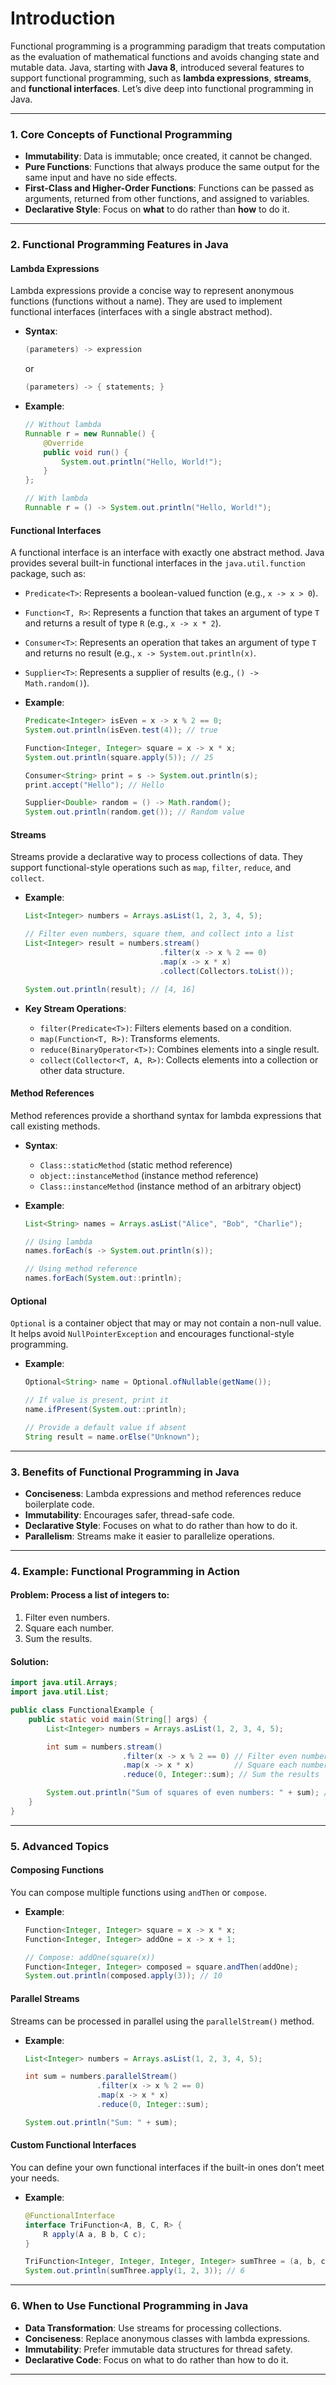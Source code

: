 # Introduction

Functional programming is a programming paradigm that treats computation as the
evaluation of mathematical functions and avoids changing state and mutable data.
Java, starting with **Java 8**, introduced several features to support
functional programming, such as **lambda expressions**, **streams**, and
**functional interfaces**. Let’s dive deep into functional programming in Java.

---

### **1. Core Concepts of Functional Programming**

- **Immutability**: Data is immutable; once created, it cannot be changed.
- **Pure Functions**: Functions that always produce the same output for the same
  input and have no side effects.
- **First-Class and Higher-Order Functions**: Functions can be passed as
  arguments, returned from other functions, and assigned to variables.
- **Declarative Style**: Focus on **what** to do rather than **how** to do it.

---

### **2. Functional Programming Features in Java**

#### **Lambda Expressions**

Lambda expressions provide a concise way to represent anonymous functions
(functions without a name). They are used to implement functional interfaces
(interfaces with a single abstract method).

- **Syntax**:

  ```java
  (parameters) -> expression
  ```

  or

  ```java
  (parameters) -> { statements; }
  ```

- **Example**:

  ```java
  // Without lambda
  Runnable r = new Runnable() {
      @Override
      public void run() {
          System.out.println("Hello, World!");
      }
  };

  // With lambda
  Runnable r = () -> System.out.println("Hello, World!");
  ```

#### **Functional Interfaces**

A functional interface is an interface with exactly one abstract method. Java
provides several built-in functional interfaces in the `java.util.function`
package, such as:

- `Predicate<T>`: Represents a boolean-valued function (e.g., `x -> x > 0`).
- `Function<T, R>`: Represents a function that takes an argument of type `T` and
  returns a result of type `R` (e.g., `x -> x * 2`).
- `Consumer<T>`: Represents an operation that takes an argument of type `T` and
  returns no result (e.g., `x -> System.out.println(x)`.
- `Supplier<T>`: Represents a supplier of results (e.g., `() -> Math.random()`).

- **Example**:

  ```java
  Predicate<Integer> isEven = x -> x % 2 == 0;
  System.out.println(isEven.test(4)); // true

  Function<Integer, Integer> square = x -> x * x;
  System.out.println(square.apply(5)); // 25

  Consumer<String> print = s -> System.out.println(s);
  print.accept("Hello"); // Hello

  Supplier<Double> random = () -> Math.random();
  System.out.println(random.get()); // Random value
  ```

#### **Streams**

Streams provide a declarative way to process collections of data. They support
functional-style operations such as `map`, `filter`, `reduce`, and `collect`.

- **Example**:

  ```java
  List<Integer> numbers = Arrays.asList(1, 2, 3, 4, 5);

  // Filter even numbers, square them, and collect into a list
  List<Integer> result = numbers.stream()
                                .filter(x -> x % 2 == 0)
                                .map(x -> x * x)
                                .collect(Collectors.toList());

  System.out.println(result); // [4, 16]
  ```

- **Key Stream Operations**:
  - `filter(Predicate<T>)`: Filters elements based on a condition.
  - `map(Function<T, R>)`: Transforms elements.
  - `reduce(BinaryOperator<T>)`: Combines elements into a single result.
  - `collect(Collector<T, A, R>)`: Collects elements into a collection or other
    data structure.

#### **Method References**

Method references provide a shorthand syntax for lambda expressions that call
existing methods.

- **Syntax**:

  - `Class::staticMethod` (static method reference)
  - `object::instanceMethod` (instance method reference)
  - `Class::instanceMethod` (instance method of an arbitrary object)

- **Example**:

  ```java
  List<String> names = Arrays.asList("Alice", "Bob", "Charlie");

  // Using lambda
  names.forEach(s -> System.out.println(s));

  // Using method reference
  names.forEach(System.out::println);
  ```

#### **Optional**

`Optional` is a container object that may or may not contain a non-null value.
It helps avoid `NullPointerException` and encourages functional-style
programming.

- **Example**:

  ```java
  Optional<String> name = Optional.ofNullable(getName());

  // If value is present, print it
  name.ifPresent(System.out::println);

  // Provide a default value if absent
  String result = name.orElse("Unknown");
  ```

---

### **3. Benefits of Functional Programming in Java**

- **Conciseness**: Lambda expressions and method references reduce boilerplate
  code.
- **Immutability**: Encourages safer, thread-safe code.
- **Declarative Style**: Focuses on what to do rather than how to do it.
- **Parallelism**: Streams make it easier to parallelize operations.

---

### **4. Example: Functional Programming in Action**

#### **Problem**: Process a list of integers to:

1. Filter even numbers.
2. Square each number.
3. Sum the results.

#### **Solution**:

```java
import java.util.Arrays;
import java.util.List;

public class FunctionalExample {
    public static void main(String[] args) {
        List<Integer> numbers = Arrays.asList(1, 2, 3, 4, 5);

        int sum = numbers.stream()
                         .filter(x -> x % 2 == 0) // Filter even numbers
                         .map(x -> x * x)         // Square each number
                         .reduce(0, Integer::sum); // Sum the results

        System.out.println("Sum of squares of even numbers: " + sum); // 20
    }
}
```

---

### **5. Advanced Topics**

#### **Composing Functions**

You can compose multiple functions using `andThen` or `compose`.

- **Example**:

  ```java
  Function<Integer, Integer> square = x -> x * x;
  Function<Integer, Integer> addOne = x -> x + 1;

  // Compose: addOne(square(x))
  Function<Integer, Integer> composed = square.andThen(addOne);
  System.out.println(composed.apply(3)); // 10
  ```

#### **Parallel Streams**

Streams can be processed in parallel using the `parallelStream()` method.

- **Example**:

  ```java
  List<Integer> numbers = Arrays.asList(1, 2, 3, 4, 5);

  int sum = numbers.parallelStream()
                  .filter(x -> x % 2 == 0)
                  .map(x -> x * x)
                  .reduce(0, Integer::sum);

  System.out.println("Sum: " + sum);
  ```

#### **Custom Functional Interfaces**

You can define your own functional interfaces if the built-in ones don’t meet
your needs.

- **Example**:

  ```java
  @FunctionalInterface
  interface TriFunction<A, B, C, R> {
      R apply(A a, B b, C c);
  }

  TriFunction<Integer, Integer, Integer, Integer> sumThree = (a, b, c) -> a + b + c;
  System.out.println(sumThree.apply(1, 2, 3)); // 6
  ```

---

### **6. When to Use Functional Programming in Java**

- **Data Transformation**: Use streams for processing collections.
- **Conciseness**: Replace anonymous classes with lambda expressions.
- **Immutability**: Prefer immutable data structures for thread safety.
- **Declarative Code**: Focus on what to do rather than how to do it.

---
